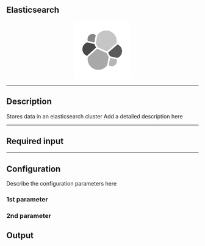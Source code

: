 ## Elasticsearch

<p align="center"> 
    <img src="icon.png" width="150px;"/>
</p>

***

## Description

Stores data in an elasticsearch cluster
Add a detailed description here

***

## Required input


***

## Configuration

Describe the configuration parameters here

### 1st parameter


### 2nd parameter

## Output